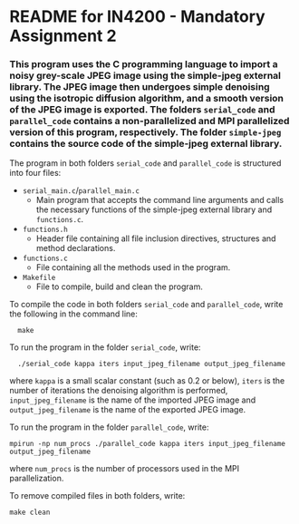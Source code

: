# README for IN4200 - Mandatory Assignment 2

### This program uses the C programming language to import a noisy grey-scale JPEG image using the simple-jpeg external library. The JPEG image then undergoes simple denoising using the isotropic diffusion algorithm, and a smooth version of the JPEG image is exported. The folders `serial_code` and `parallel_code` contains a non-parallelized and MPI parallelized version of this program, respectively. The folder `simple-jpeg` contains the source code of the simple-jpeg external library.

The program in both folders `serial_code` and `parallel_code` is structured into four files:
  - `serial_main.c`/`parallel_main.c`
    - Main program that accepts the command line arguments and calls the necessary functions of the simple-jpeg external library and `functions.c`.
  - `functions.h`
    - Header file containing all file inclusion directives, structures and method declarations.
  - `functions.c`
    - File containing all the methods used in the program.
  - `Makefile`
    - File to compile, build and clean the program.


To compile the code in both folders `serial_code` and `parallel_code`, write the following in the command line:

      make

To run the program in the folder `serial_code`, write:

      ./serial_code kappa iters input_jpeg_filename output_jpeg_filename

where `kappa` is a small scalar constant (such as 0.2 or below), `iters` is the number of iterations the denoising algorithm is performed, `input_jpeg_filename` is the name of the imported JPEG image and `output_jpeg_filename` is the name of the exported JPEG image.

To run the program in the folder `parallel_code`, write:

    mpirun -np num_procs ./parallel_code kappa iters input_jpeg_filename output_jpeg_filename

where `num_procs` is the number of processors used in the MPI parallelization.

To remove compiled files in both folders, write:

    make clean
